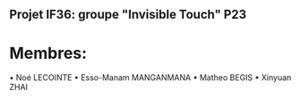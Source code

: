 ## Projet IF36: groupe "Invisible Touch" P23

# Membres: 
• Noé LECOINTE 
• Esso-Manam MANGANMANA
• Matheo BEGIS
• Xinyuan ZHAI

